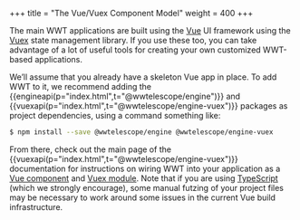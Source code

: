 +++
title = "The Vue/Vuex Component Model"
weight = 400
+++

The main WWT applications are built using the [Vue] UI framework using the
[Vuex] state management library. If you use these too, you can take advantage of
a lot of useful tools for creating your own customized WWT-based applications.

[Vue]: https://vuejs.org/
[Vuex]: https://vuex.vuejs.org/

We’ll assume that you already have a skeleton Vue app in place. To add WWT to
it, we recommend adding
the {{engineapi(p="index.html",t="@wwtelescope/engine")}}
and {{vuexapi(p="index.html",t="@wwtelescope/engine-vuex")}} packages as
project dependencies, using a command something like:

```sh
$ npm install --save @wwtelescope/engine @wwtelescope/engine-vuex
```

From there, check out the main page of
the {{vuexapi(p="index.html",t="@wwtelescope/engine-vuex")}} documentation for
instructions on wiring WWT into your application as a [Vue component] and [Vuex
module]. Note that if you are using [TypeScript] (which we strongly encourage),
some manual futzing of your project files may be necessary to work around some
issues in the current Vue build infrastructure.

[Vue component]: https://vuejs.org/v2/guide/index.html#Composing-with-Components
[Vuex module]: https://vuex.vuejs.org/guide/modules.html
[TypeScript]: https://www.typescriptlang.org/
